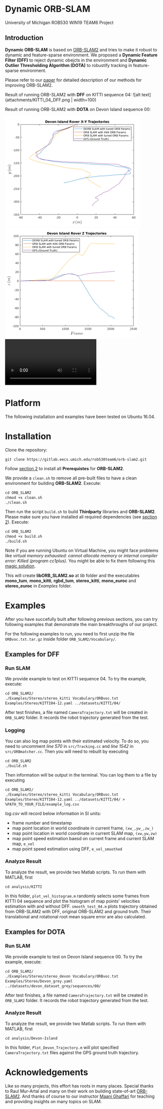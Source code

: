 # Dynamic ORB-SLAM

University of Michigan ROB530 WIN19 TEAM6 Project  

## Introduction
**Dynamic ORB-SLAM** is based on [ORB-SLAM2](https://github.com/raulmur/ORB_SLAM2) and tries to make it robust to dynamic and feature-sparse environment. We proposed a **Dynamic Feature Filter (DFF)** to reject dynamic obejcts in the environment and **Dynamic Outlier Thresholding Algorithm (DOTA)** to robustify tracking in feature-sparse environment.

Please refer to our [paper](attachments/NA_568_Final_Report.pdf) for detailed description of our methods for improving ORB-SLAM2.

Result of running ORB-SLAM2 with **DFF** on KITTI sequence 04:
![alt text](attachments/KITTI_04_DFF.png | width=100)

Result of running ORB-SLAM2 with **DOTA** on Devon Island sequence 00:

![alt text](attachments/DevonIslandxy.png)
![alt text](attachments/DevonIslandz.png)
![Devon Island Video](attachments/DOTA.mp4)

# Platform

The following installation and examples have been tested on Ubuntu 16.04. 

# Installation

Clone the repository:
```
git clone https://gitlab.eecs.umich.edu/rob530team6/orb-slam2.git
```

Follow [section 2](https://github.com/raulmur/ORB_SLAM2#2-prerequisites) to install all **Prerequistes** for **ORB-SLAM2**. 

We provide a `clean.sh` to remove all pre-built files to have a clean environment for building **ORB-SLAM2**. Execute:
```
cd ORB_SLAM2
chmod +x clean.sh
./clean.sh
```

Then run the script `build.sh` to build **Thirdparty** libraries and **ORB-SLAM2**. Please make sure you have installed all required dependencies (see [section 2](https://github.com/raulmur/ORB_SLAM2#2-prerequisites)). Execute:
```
cd ORB_SLAM2
chmod +x build.sh
./build.sh
```

Note if you are running Ubuntu on Virtual Machine, you might face problems like *virtual memory exhausted: cannot allocate memory* or *internal compiler error: Killed (program cc1plus)*. You might be able to fix them following this [magic solution](https://cryptocurrencytalk.com/topic/14840-how-to-solve-g-internal-compiler-error-killed-program-cc1plus/).

This will create **libORB_SLAM2.so**  at *lib* folder and the executables **mono_tum**, **mono_kitti**, **rgbd_tum**, **stereo_kitti**, **mono_euroc** and **stereo_euroc** in *Examples* folder.

# Examples
After you have succefully built after following previous sections, you can try following examples that demonstrate the main breakthroughs of our project.

For the following examples to run, you need to first unzip the file `ORBvoc.txt.tar.gz` inside folder `ORB_SLAM2/Vocabulary/`.

## Examples for DFF
### Run SLAM
We provide example to test on KITTI sequence 04. To try the example, execute:
```
cd ORB_SLAM2/
./Examples/Stereo/stereo_kitti Vocabulary/ORBvoc.txt Examples/Stereo/KITTI04-12.yaml ../datasets/KITTI/04/
```
After test finishes, a file named `CameraTrajectory.txt` will be created in `ORB_SLAM2` folder. It records the robot trajectory generated from the test.

### Logging
You can also log map points with their estimated velocity. To do so, you need to uncomment *line 570* in `src/Tracking.cc` and *line 1542* in `src/ORBmatcher.cc`. Then you will need to rebuilt by executing
```
cd ORB_SLAM2
./build.sh
```
Then information will be output in the terminal. You can log them to a file by executing
```
cd ORB_SLAM2/
./Examples/Stereo/stereo_kitti Vocabulary/ORBvoc.txt Examples/Stereo/KITTI04-12.yaml ../datasets/KITTI/04/ > %PATH_TO_YOUR_FILE/example_log.csv
```
*log.csv* will record below information in SI units:
- frame number and timestamp
- map point location in world coordinate in current frame, `(xw_,yw_,zw_)`
- map point location in world coordinate in current SLAM map, `(xw,yw,zw)`
- map point speed estimation baesd on current frame and current SLAM map, `e_vel`
- map point speed estimation using DFF, `e_vel_smoothed`

### Analyze Result
To analyze the result, we provide two Matlab scripts. To run them with MATLAB, first 
```
cd analysis/KITTI
```
In this folder, `plot_vel_histogram.m` randomly selects some frames from KITTI 04 sequence and plot the histogram of map points' velocities estimation with and without DFF. `smooth_test_04.m` plots trajectory obtained from ORB-SLAM2 with DFF, original ORB-SLAM2 and ground truth. Their translational and rotational root mean square error are also calculated. 

## Examples for DOTA
### Run SLAM
We provide example to test on Devon Island sequence 00. To try the example, execute:
```
cd ORB_SLAM2/
./Examples/Stereo/stereo_devon Vocabulary/ORBvoc.txt Examples/Stereo/Devon_grey.yaml ../datasets/devon_dataset_grey/sequences/00/
```

After test finishes, a file named `CameraTrajectory.txt` will be created in `ORB_SLAM2` folder. It records the robot trajectory generated from the test.

### Analyze Result
To analyze the result, we provide two Matlab scripts. To run them with MATLAB, first 
```
cd analysis/Devon-Island
```
In this folder, `Plot_Devon_Trajectory.m` will plot specified `CameraTrajectory.txt` files against the GPS ground truth trajectory.

# Acknowledgements
Like so many projects, this effort has roots in many places. Special thanks to Raul Mur-Artal and many on their work on building state-of-art [ORB-SLAM2](https://github.com/raulmur/ORB_SLAM2#2-prerequisites). And thanks of course to our instructor [Maani Ghaffari](https://name.engin.umich.edu/people/maani-ghaffari/) for teaching and providing insights on many topics on SLAM.


